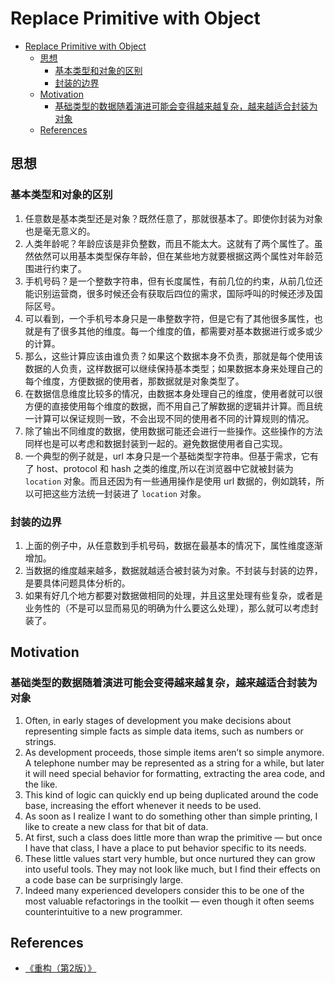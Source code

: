# Replace Primitive with Object


<!-- TOC -->

- [Replace Primitive with Object](#replace-primitive-with-object)
    - [思想](#思想)
        - [基本类型和对象的区别](#基本类型和对象的区别)
        - [封装的边界](#封装的边界)
    - [Motivation](#motivation)
        - [基础类型的数据随着演进可能会变得越来越复杂，越来越适合封装为对象](#基础类型的数据随着演进可能会变得越来越复杂越来越适合封装为对象)
    - [References](#references)

<!-- /TOC -->


## 思想
### 基本类型和对象的区别
1. 任意数是基本类型还是对象？既然任意了，那就很基本了。即使你封装为对象也是毫无意义的。
2. 人类年龄呢？年龄应该是非负整数，而且不能太大。这就有了两个属性了。虽然依然可以用基本类型保存年龄，但在某些地方就要根据这两个属性对年龄范围进行约束了。
3. 手机号码？是一个整数字符串，但有长度属性，有前几位的约束，从前几位还能识别运营商，很多时候还会有获取后四位的需求，国际呼叫的时候还涉及国际区号。
4. 可以看到，一个手机号本身只是一串整数字符，但是它有了其他很多属性，也就是有了很多其他的维度。每一个维度的值，都需要对基本数据进行或多或少的计算。
5. 那么，这些计算应该由谁负责？如果这个数据本身不负责，那就是每个使用该数据的人负责，这样数据可以继续保持基本类型；如果数据本身来处理自己的每个维度，方便数据的使用者，那数据就是对象类型了。
6. 在数据信息维度比较多的情况，由数据本身处理自己的维度，使用者就可以很方便的直接使用每个维度的数据，而不用自己了解数据的逻辑并计算。而且统一计算可以保证规则一致，不会出现不同的使用者不同的计算规则的情况。
7. 除了输出不同维度的数据，使用数据可能还会进行一些操作。这些操作的方法同样也是可以考虑和数据封装到一起的。避免数据使用者自己实现。
8. 一个典型的例子就是，url 本身只是一个基础类型字符串。但基于需求，它有了 host、protocol 和 hash 之类的维度,所以在浏览器中它就被封装为 `location` 对象。而且还因为有一些通用操作是使用 url 数据的，例如跳转，所以可把这些方法统一封装进了 `location` 对象。

### 封装的边界
1. 上面的例子中，从任意数到手机号码，数据在最基本的情况下，属性维度逐渐增加。
2. 当数据的维度越来越多，数据就越适合被封装为对象。不封装与封装的边界，是要具体问题具体分析的。
3. 如果有好几个地方都要对数据做相同的处理，并且这里处理有些复杂，或者是业务性的（不是可以显而易见的明确为什么要这么处理），那么就可以考虑封装了。


## Motivation
### 基础类型的数据随着演进可能会变得越来越复杂，越来越适合封装为对象
1. Often, in early stages of development you make decisions about representing simple facts as simple data items, such as numbers or strings. 
2. As development proceeds, those simple items aren’t so simple anymore. A telephone number may be represented as a
string for a while, but later it will need special behavior for formatting, extracting the area code, and the like. 
3. This kind of logic can quickly end up being duplicated around the code base, increasing the effort whenever it needs to be used.
4. As soon as I realize I want to do something other than simple printing, I like to create a new class for that bit of data. 
5. At first, such a class does little more than wrap the primitive — but once I have that class, I have a place to put behavior specific to its needs.
6. These little values start very humble, but once nurtured they can grow into useful tools. They may not look like much, but I find their effects on a code base can be surprisingly large. 
7. Indeed many experienced developers consider this to be one of the most valuable refactorings in the toolkit — even though it often seems counterintuitive to a new programmer.


## References
* [《重构（第2版）》](https://book.douban.com/subject/33400354/)
